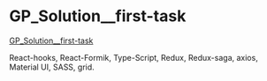 # GP_Solution__first-task


[GP_Solution__first-task](https://IharTsykala.github.io/GP_Solution__first-task)

React-hooks, React-Formik, Type-Script, Redux, Redux-saga, axios,  Material UI, SASS, grid.
